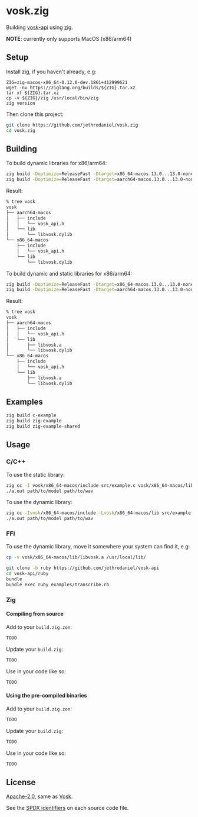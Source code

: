 <!-- Copyright 2023-present, Mark Delk -->
<!-- SPDX-License-Identifier: Apache-2.0 -->

# vosk.zig

Building [vosk-api](https://github.com/alphacep/vosk-api) using [zig](https://ziglang.org).

**NOTE**: currently only supports MacOS (x86/arm64)

## Setup

Install zig, if you haven't already, e.g:

```
ZIG=zig-macos-x86_64-0.12.0-dev.1861+412999621
wget -nv https://ziglang.org/builds/${ZIG}.tar.xz
tar xf ${ZIG}.tar.xz
cp -v ${ZIG}/zig /usr/local/bin/zig
zig version
```

Then clone this project:
```sh
git clone https://github.com/jethrodaniel/vosk.zig
cd vosk.zig
```

## Building

To build dynamic libraries for x86/arm64:

```sh
zig build -Doptimize=ReleaseFast -Dtarget=x86_64-macos.13.0...13.0-none -p vosk/x86_64-macos
zig build -Doptimize=ReleaseFast -Dtarget=aarch64-macos.13.0...13.0-none -p vosk/aarch64-macos
```

Result:
```sh
% tree vosk
vosk
├── aarch64-macos
│   ├── include
│   │   └── vosk_api.h
│   └── lib
│       └── libvosk.dylib
└── x86_64-macos
    ├── include
    │   └── vosk_api.h
    └── lib
        └── libvosk.dylib
```

To build dynamic and static libraries for x86/arm64:

```sh
zig build -Doptimize=ReleaseFast -Dtarget=x86_64-macos.13.0...13.0-none -p vosk/x86_64-macos install static
zig build -Doptimize=ReleaseFast -Dtarget=aarch64-macos.13.0...13.0-none -p vosk/aarch64-macos install static
```

Result:
```sh
% tree vosk
vosk
├── aarch64-macos
│   ├── include
│   │   └── vosk_api.h
│   └── lib
│       ├── libvosk.a
│       └── libvosk.dylib
└── x86_64-macos
    ├── include
    │   └── vosk_api.h
    └── lib
        ├── libvosk.a
        └── libvosk.dylib
```

## Examples

```sh
zig build c-example
zig build zig-example
zig build zig-example-shared
```

## Usage

### C/C++

To use the static library:

```sh
zig cc -I vosk/x86_64-macos/include src/example.c vosk/x86_64-macos/lib/libvosk.a -framework Accelerate -lc++
./a.out path/to/model path/to/wav
```

To use the dynamic library:

```sh
zig cc -Ivosk/x86_64-macos/include -Lvosk/x86_64-macos/lib src/example.c -lvosk -Wl,-rpath,vosk/x86_64-macos/lib
./a.out path/to/model path/to/wav
```

### FFI

To use the dynamic library, move it somewhere your system can find it, e.g:

```sh
cp -v vosk/x86_64-macos/lib/libvosk.a /usr/local/lib/

git clone -b ruby https://github.com/jethrodaniel/vosk-api
cd vosk-api/ruby
bundle
bundle exec ruby examples/transcribe.rb
```

### Zig

#### Compiling from source

Add to your `build.zig.zon`:
```sh
TODO
```

Update your `build.zig`:
```sh
TODO
```

Use in your code like so:
```sh
TODO
```

#### Using the pre-compiled binaries

Add to your `build.zig.zon`:
```sh
TODO
```

Update your `build.zig`:
```sh
TODO
```

Use in your code like so:
```sh
TODO
```

## License

[Apache-2.0](https://spdx.org/licenses/Apache-2.0.html), same as [Vosk](https://github.com/alphacep/vosk-api).

See the [SPDX identifiers](https://spdx.dev/)  on each source code file.
